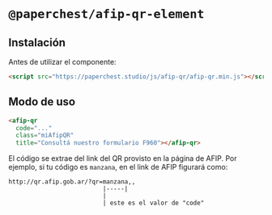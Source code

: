 # `@paperchest/afip-qr-element`

## Instalación

Antes de utilizar el componente:

```html
<script src="https://paperchest.studio/js/afip-qr/afip-qr.min.js"></script>
```

## Modo de uso

```html
<afip-qr
  code="..."
  class="miAfipQR"
  title="Consultá nuestro formulario F960"></afip-qr>
```

El código se extrae del link del QR provisto en la página de AFIP.
Por ejemplo, si tu código es `manzana`, en el link de AFIP figurará como:

```
http://qr.afip.gob.ar/?qr=manzana,,
                          |-----|
                          |
                          | este es el valor de "code"
```
